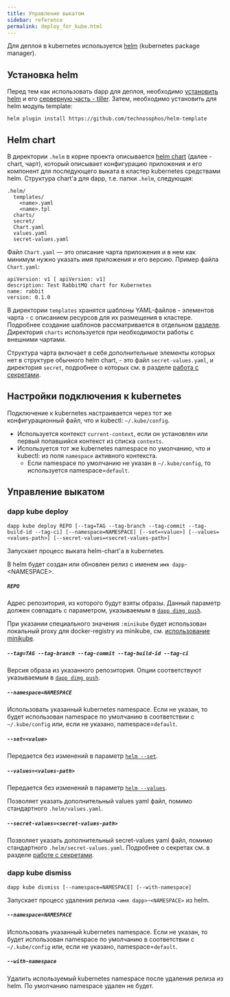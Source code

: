 ```yaml
---
title: Управление выкатом
sidebar: reference
permalink: deploy_for_kube.html
---
```


Для деплоя в kubernetes используется [helm](https://helm.sh/) (kubernetes package manager).

## Установка helm

Перед тем как использовать dapp для деплоя, необходимо [установить helm](https://docs.helm.sh/using_helm/#installing-helm) и его [серверную часть - tiller](https://docs.helm.sh/using_helm/#installing-tiller). Затем, необходимо установить для helm модуль template:

```
helm plugin install https://github.com/technosophos/helm-template
```

## Helm chart

В директории `.helm` в корне проекта описывается [helm chart](https://github.com/kubernetes/helm/blob/master/docs/charts.md#charts) (далее - chart, чарт), который описывает конфигурацию приложения и его компонент для последующего выката в кластер kubernetes средствами helm. Структура chart'а для dapp, т.е. папки `.helm`, следующая:

```
.helm/
  templates/
    <name>.yaml
    <name>.tpl
  charts/
  secret/
  Chart.yaml
  values.yaml
  secret-values.yaml
```

Файл `Chart.yaml` — это описание чарта приложения и в нем как минимум нужно указать имя приложения и его версию. Пример файла `Chart.yaml`:
```
apiVersion: v1 [ apiVersion: v1]
description: Test RabbitMQ chart for Kubernetes
name: rabbit
version: 0.1.0
```

В директории `templates` хранятся шаблоны YAML-файлов - элементов чарта - с описанием ресурсов для их размещения в кластере. Подробнее создание шаблонов рассматривается в отдельном [разделе](templates_for_kube.html). Директория `charts` используется при необходимости работы с внешними чартами.

Структура чарта включает в себя дополнительные элементы которых нет в структуре обычного helm chart, - это файл `secret-values.yaml`, и директория `secret`, подробнее о которых см. в разделе [работа с секретами](secrets_for_kube.html).

## Настройки подключения к kubernetes

Подключение к kubernetes настраивается через тот же конфигурационный файл, что и kubectl: `~/.kube/config`.

* Используется контекст `current-context`, если он установлен или первый попавшийся контекст из списка `contexts`.
* Используется тот же kubernetes namespace по умолчанию, что и kubectl: из поля `namespace` активного контекста.
  * Если namespace по умолчанию не указан в `~/.kube/config`, то используется namespace=`default`.

## Управление выкатом

### dapp kube deploy

```
dapp kube deploy REPO [--tag=TAG --tag-branch --tag-commit --tag-build-id --tag-ci] [--namespace=NAMESPACE] [--set=<value>] [--values=<values-path>] [--secret-values=<secret-values-path>]
```

Запускает процесс выката helm-chart'а в kubernetes.

В helm будет создан или обновлен релиз с именем `имя dapp`-\<NAMESPACE\>.

##### `REPO`

Адрес репозитория, из которого будут взяты образы. Данный параметр должен совпадать с параметром, указываемым в [`dapp dimg push`](dimg_push.html).

При указании специального значения `:minikube` будет использован локальный proxy для docker-registry из minikube, см. [использование minikube](minikube_for_kube.html).

##### `--tag=TAG --tag-branch --tag-commit --tag-build-id --tag-ci`

Версия образа из указанного репозитория. Опции соответствуют указываемым в [`dapp dimg push`](dimg_push.html).

##### `--namespace=NAMESPACE`

Использовать указанный kubernetes namespace. Если не указан, то будет использован namespace по умолчанию в соответствии с `~/.kube/config` или, если не указано, namespace=`default`.

##### `--set=<value>`

Передается без изменений в параметр [`helm --set`](https://github.com/kubernetes/helm/blob/master/docs/chart_template_guide/values_files.md#values-files).

##### `--values=<values-path>`

Передается без изменений в параметр [`helm --values`](https://github.com/kubernetes/helm/blob/master/docs/chart_template_guide/values_files.md#values-files).

Позволяет указать дополнительный values yaml файл, помимо стандартного `.helm/values.yaml`.

##### `--secret-values=<secret-values-path>`

Позволяет указать дополнительный secret-values yaml файл, помимо стандартного `.helm/secret-values.yaml`. Подробнее о секретах см. в разделе [работе с секретами](secrets_for_kube.html).

### dapp kube dismiss

```
dapp kube dismiss [--namespace=NAMESPACE] [--with-namespace]
```

Запускает процесс удаления релиза `<имя dapp>`-`<NAMESPACE>` из helm.

##### `--namespace=NAMESPACE`

Использовать указанный kubernetes namespace. Если не указан, то будет использован namespace по умолчанию в соответствии с `~/.kube/config` или, если не указано, namespace=`default`.

##### `--with-namespace`

Удалить используемый kubernetes namespace после удаления релиза из helm. По умолчанию namespace удален не будет.
